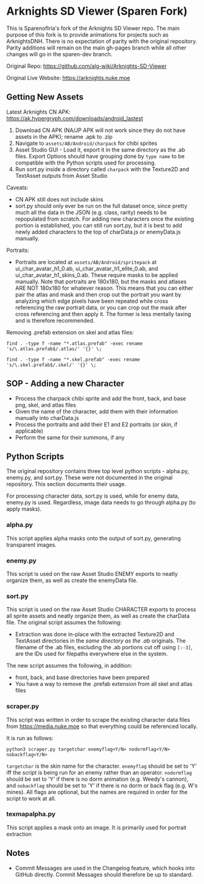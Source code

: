 # Arknights SD Viewer (Sparen Fork)

This is SparenofIría's fork of the Arknights SD Viewer repo. The main purpose of this fork is to provide animations for projects such as ArknightsDNH. There is no expectation of parity with the original repository. Parity additions will remain on the main gh-pages branch while all other changes will go in the sparen-dev branch.

Original Repo: https://github.com/alg-wiki/Arknights-SD-Viewer

Original Live Website: https://arknights.nuke.moe

## Getting New Assets
Latest Arknights CN APK: https://ak.hypergryph.com/downloads/android_lastest

1. Download CN APK (NA/JP APK will not work since they do not have assets in the APK); rename .apk to .zip
2. Navigate to `assets/AB/Android/charpack` for chibi sprites
3. Asset Studio GUI - Load it, export it in the same directory as the .ab files. Export Options should have grouping done by `type name` to be compatible with the Python scripts used for processing.
4. Run sort.py inside a directory called `charpack` with the Texture2D and TextAsset outputs from Asset Studio

Caveats:

- CN APK still does not include skins
- sort.py should only ever be run on the full dataset once, since pretty much all the data in the JSON (e.g. class, rarity) needs to be repopulated from scratch. For adding new characters once the existing portion is established, you can still run sort.py, but it is best to add newly added characters to the top of charData.js or enemyData.js manually.

Portraits:

- Portraits are located at `assets/AB/Android/spritepack` at ui_char_avatar_h1_0.ab, ui_char_avatar_h1_elite_0.ab, and ui_char_avatar_h1_skins_0.ab. These require masks to be applied manually. Note that portraits are 180x180, but the masks and atlases ARE NOT 180x180 for whatever reason. This means that you can either pair the atlas and mask and then crop out the portrait you want by analyzing which edge pixels have been repeated while cross referencing the raw portrait data, or you can crop out the mask after cross referencing and then apply it. The former is less mentally taxing and is therefore recommended.

Removing .prefab extension on skel and atlas files:

`find . -type f -name "*.atlas.prefab" -exec rename 's/\.atlas.prefab$/.atlas/' '{}' \;`

`find . -type f -name "*.skel.prefab" -exec rename 's/\.skel.prefab$/.skel/' '{}' \;`

## SOP - Adding a new Character
- Process the charpack chibi sprite and add the front, back, and base png, skel, and atlas files
- Given the name of the character, add them with their information manually into charData.js
- Process the portraits and add their E1 and E2 portraits (or skin, if applicable)
- Perform the same for their summons, if any

## Python Scripts
The original repository contains three top level python scripts - alpha.py, enemy.py, and sort.py. These were not documented in the original repository. This section documents their usage.

For processing character data, sort.py is used, while for enemy data, enemy.py is used. Regardless, image data needs to go through alpha.py (to apply masks).

### alpha.py
This script applies alpha masks onto the output of sort.py, generating transparent images.

### enemy.py
This script is used on the raw Asset Studio ENEMY exports to neatly organize them, as well as create the enemyData file.

### sort.py
This script is used on the raw Asset Studio CHARACTER exports to process all sprite assets and neatly organize them, as well as create the charData file. The original script assumes the following:

- Extraction was done in-place with the extracted Texture2D and TextAsset directories in the *same directory as the .ab* originals. The filename of the .ab files, excluding the .ab portions cut off using `[:-3]`, are the IDs used for filepaths everywhere else in the system. 

The new script assumes the following, in addition:

- front, back, and base directories have been prepared
- You have a way to remove the .prefab extension from all skel and atlas files

### scraper.py
This script was written in order to scrape the existing character data files from https://media.nuke.moe so that everything could be referenced locally. 

It is run as follows:

`python3 scraper.py targetchar enemyflag<Y/N> nodormflag<Y/N> nobackflag<Y/N> `

`targetchar` is the skin name for the character. `enemyflag` should be set to 'Y' iff the script is being run for an enemy rather than an operator. `nodormflag` should be set to 'Y' if there is no dorm animation (e.g. Weedy's cannon), and `nobackflag` should be set to 'Y' if there is no dorm or back flag (e.g. W's mines). All flags are optional, but the names are required in order for the script to work at all.

### texmapalpha.py
This script applies a mask onto an image. It is primarily used for portrait extraction

## Notes
- Commit Messages are used in the Changelog feature, which hooks into GitHub directly. Commit Messages should therefore be up to standard.

